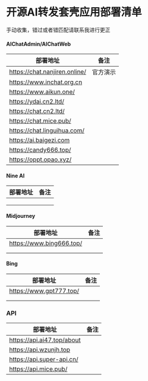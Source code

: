 # 开源AI转发套壳应用部署清单

手动收集，错过或者错匹配请联系我进行更正

#### AIChatAdmin/AIChatWeb

| 部署地址                      | 备注     |
| ----------------------------- | -------- |
| https://chat.nanjiren.online/ | 官方演示 |
| https://www.inchat.org.cn     |          |
| https://www.aikun.one/        |          |
| https://ydai.cn2.ltd/         |          |
| https://chat.cn2.ltd/         |          |
| https://chat.mice.pub/        |          |
| https://chat.linguihua.com/   |          |
| https://ai.baigezi.com        |          |
| https://candy666.top/         |          |
| https://oppt.opao.xyz/        |          |

#### Nine AI

| 部署地址 | 备注 |
| -------- | ---- |
|          |      |
|          |      |
|          |      |

#### Midjourney

| 部署地址                 | 备注 |
| ------------------------ | ---- |
| https://www.bing666.top/ |      |
|                          |      |
|                          |      |

#### Bing

| 部署地址                | 备注 |
| ----------------------- | ---- |
| https://www.gpt777.top/ |      |
|                         |      |
|                         |      |

### API

| 部署地址                   | 备注 |
| -------------------------- | ---- |
| https://api.ai47.top/about |      |
| https://api.wzunjh.top     |      |
| https://api.super-api.cn/  |      |
| https://api.mice.pub/      |      |
